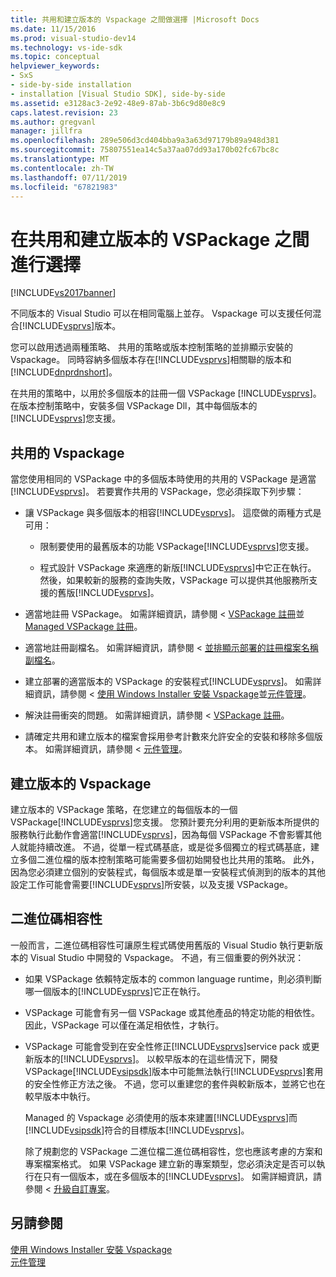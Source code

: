 ```yaml
---
title: 共用和建立版本的 Vspackage 之間做選擇 |Microsoft Docs
ms.date: 11/15/2016
ms.prod: visual-studio-dev14
ms.technology: vs-ide-sdk
ms.topic: conceptual
helpviewer_keywords:
- SxS
- side-by-side installation
- installation [Visual Studio SDK], side-by-side
ms.assetid: e3128ac3-2e92-48e9-87ab-3b6c9d80e8c9
caps.latest.revision: 23
ms.author: gregvanl
manager: jillfra
ms.openlocfilehash: 289e506d3cd404bba9a3a63d97179b89a948d381
ms.sourcegitcommit: 75807551ea14c5a37aa07dd93a170b02fc67bc8c
ms.translationtype: MT
ms.contentlocale: zh-TW
ms.lasthandoff: 07/11/2019
ms.locfileid: "67821983"
---
```

# <a name="choosing-between-shared-and-versioned-vspackages"></a>在共用和建立版本的 VSPackage 之間進行選擇
[!INCLUDE[vs2017banner](../includes/vs2017banner.md)]

不同版本的 Visual Studio 可以在相同電腦上並存。 Vspackage 可以支援任何混合[!INCLUDE[vsprvs](../includes/vsprvs-md.md)]版本。  
  
 您可以啟用透過兩種策略、 共用的策略或版本控制策略的並排顯示安裝的 Vspackage。 同時容納多個版本存在[!INCLUDE[vsprvs](../includes/vsprvs-md.md)]相關聯的版本和[!INCLUDE[dnprdnshort](../includes/dnprdnshort-md.md)]。  
  
 在共用的策略中，以用於多個版本的註冊一個 VSPackage [!INCLUDE[vsprvs](../includes/vsprvs-md.md)]。 在版本控制策略中，安裝多個 VSPackage Dll，其中每個版本的[!INCLUDE[vsprvs](../includes/vsprvs-md.md)]您支援。  
  
## <a name="shared-vspackages"></a>共用的 Vspackage  
 當您使用相同的 VSPackage 中的多個版本時使用的共用的 VSPackage 是適當[!INCLUDE[vsprvs](../includes/vsprvs-md.md)]。 若要實作共用的 VSPackage，您必須採取下列步驟：  
  
- 讓 VSPackage 與多個版本的相容[!INCLUDE[vsprvs](../includes/vsprvs-md.md)]。 這麼做的兩種方式是可用：  
  
  - 限制要使用的最舊版本的功能 VSPackage[!INCLUDE[vsprvs](../includes/vsprvs-md.md)]您支援。  

  - 程式設計 VSPackage 來適應的新版[!INCLUDE[vsprvs](../includes/vsprvs-md.md)]中它正在執行。 然後，如果較新的服務的查詢失敗，VSPackage 可以提供其他服務所支援的舊版[!INCLUDE[vsprvs](../includes/vsprvs-md.md)]。  
  
- 適當地註冊 VSPackage。 如需詳細資訊，請參閱 < [VSPackage 註冊](../extensibility/internals/vspackage-registration.md)並[Managed VSPackage 註冊](https://msdn.microsoft.com/f69e0ea3-6a92-4639-8ca9-4c9c210e58a1)。  
  
- 適當地註冊副檔名。 如需詳細資訊，請參閱 <<c0> [ 並排顯示部署的註冊檔案名稱副檔名](../extensibility/registering-file-name-extensions-for-side-by-side-deployments.md)。  
  
- 建立部署的適當版本的 VSPackage 的安裝程式[!INCLUDE[vsprvs](../includes/vsprvs-md.md)]。 如需詳細資訊，請參閱 <<c0> [ 使用 Windows Installer 安裝 Vspackage](../extensibility/internals/installing-vspackages-with-windows-installer.md)並[元件管理](../extensibility/internals/component-management.md)。  
  
- 解決註冊衝突的問題。 如需詳細資訊，請參閱 < [VSPackage 註冊](../extensibility/internals/vspackage-registration.md)。  
  
- 請確定共用和建立版本的檔案會採用參考計數來允許安全的安裝和移除多個版本。 如需詳細資訊，請參閱 <<c0> [ 元件管理](../extensibility/internals/component-management.md)。  
  
## <a name="versioned-vspackages"></a>建立版本的 Vspackage  
 建立版本的 VSPackage 策略，在您建立的每個版本的一個 VSPackage[!INCLUDE[vsprvs](../includes/vsprvs-md.md)]您支援。 您預計要充分利用的更新版本所提供的服務執行此動作會適當[!INCLUDE[vsprvs](../includes/vsprvs-md.md)]，因為每個 VSPackage 不會影響其他人就能持續改進。 不過，從單一程式碼基底，或是從多個獨立的程式碼基底，建立多個二進位檔的版本控制策略可能需要多個初始開發也比共用的策略。 此外，因為您必須建立個別的安裝程式，每個版本或是單一安裝程式偵測到的版本的其他設定工作可能會需要[!INCLUDE[vsprvs](../includes/vsprvs-md.md)]所安裝，以及支援 VSPackage。  
  
## <a name="binary-compatibility"></a>二進位碼相容性  
 一般而言，二進位碼相容性可讓原生程式碼使用舊版的 Visual Studio 執行更新版本的 Visual Studio 中開發的 Vspackage。 不過，有三個重要的例外狀況：  
  
- 如果 VSPackage 依賴特定版本的 common language runtime，則必須判斷哪一個版本的[!INCLUDE[vsprvs](../includes/vsprvs-md.md)]它正在執行。  
  
- VSPackage 可能會有另一個 VSPackage 或其他產品的特定功能的相依性。 因此，VSPackage 可以僅在滿足相依性，才執行。  
  
- VSPackage 可能會受到在安全性修正[!INCLUDE[vsprvs](../includes/vsprvs-md.md)]service pack 或更新版本的[!INCLUDE[vsprvs](../includes/vsprvs-md.md)]。 以較早版本的在這些情況下，開發 VSPackage[!INCLUDE[vsipsdk](../includes/vsipsdk-md.md)]版本中可能無法執行[!INCLUDE[vsprvs](../includes/vsprvs-md.md)]套用的安全性修正方法之後。 不過，您可以重建您的套件與較新版本，並將它也在較早版本中執行。  
  
  Managed 的 Vspackage 必須使用的版本來建置[!INCLUDE[vsprvs](../includes/vsprvs-md.md)]而[!INCLUDE[vsipsdk](../includes/vsipsdk-md.md)]符合的目標版本[!INCLUDE[vsprvs](../includes/vsprvs-md.md)]。  
  
  除了規劃您的 VSPackage 二進位檔二進位碼相容性，您也應該考慮的方案和專案檔案格式。 如果 VSPackage 建立新的專案類型，您必須決定是否可以執行在只有一個版本，或在多個版本的[!INCLUDE[vsprvs](../includes/vsprvs-md.md)]。 如需詳細資訊，請參閱 <<c0> [ 升級自訂專案](../misc/upgrading-custom-projects.md)。  
  
## <a name="see-also"></a>另請參閱  
 [使用 Windows Installer 安裝 Vspackage](../extensibility/internals/installing-vspackages-with-windows-installer.md)   
 [元件管理](../extensibility/internals/component-management.md)
